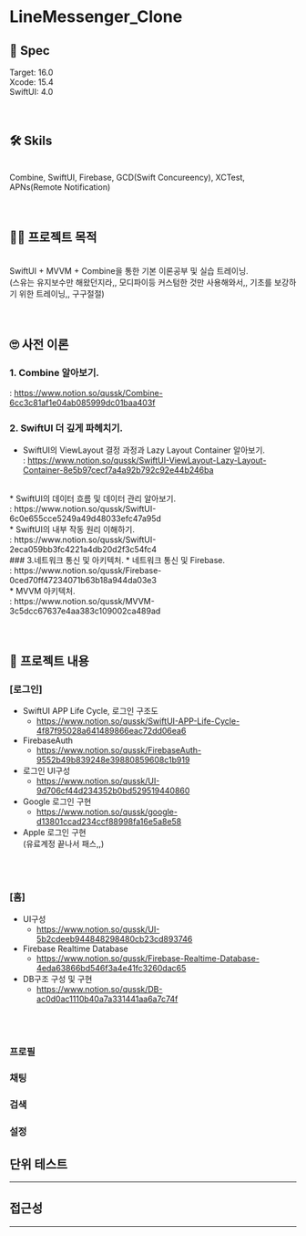 # LineMessenger_Clone


## 🦾 Spec
Target: 16.0  
Xcode: 15.4  
SwiftUI: 4.0  
<br/>
<br/>

## 🛠️ Skils
<br/>
 Combine, SwiftUI, Firebase, GCD(Swift Concureency), XCTest, APNs(Remote Notification)
<br/>
<br/>
<br/>

## 😮‍💨 프로젝트 목적 
<br/>
SwiftUI + MVVM + Combine을 통한 기본 이론공부 및 실습 트레이닝.  
<br/>
(스유는 유지보수만 해왔던지라,, 모디파이등 커스텀한 것만 사용해와서,, 기초를 보강하기 위한 트레이닝,, 구구절절)
<br/>
<br/>
<br/>

## 🙄 사전 이론
### 1. Combine 알아보기. 
: https://www.notion.so/qussk/Combine-6cc3c81af1e04ab085999dc01baa403f
<br/>
### 2. SwiftUI 더 깊게 파헤치기.
* SwiftUI의 ViewLayout 결정 과정과 Lazy Layout Container 알아보기.<br/>
: https://www.notion.so/qussk/SwiftUI-ViewLayout-Lazy-Layout-Container-8e5b97cecf7a4a92b792c92e44b246ba
<br/>
* SwiftUI의 데이터 흐름 및 데이터 관리 알아보기.<br/>
: https://www.notion.so/qussk/SwiftUI-6c0e655cce5249a49d48033efc47a95d
<br/>
* SwiftUI의 내부 작동 원리 이해하기.<br/>
: https://www.notion.so/qussk/SwiftUI-2eca059bb3fc4221a4db20d2f3c54fc4  
<br/>
### 3.네트워크 통신 및 아키텍처. 
* 네트워크 통신 및 Firebase.<br/>
: https://www.notion.so/qussk/Firebase-0ced70ff47234071b63b18a944da03e3
<br/>  
* MVVM 아키텍처.<br/>
: https://www.notion.so/qussk/MVVM-3c5dcc67637e4aa383c109002ca489ad
<br/>
<br/>
<br/>

## 🐰 프로젝트 내용
### [로그인]

* SwiftUI APP Life Cycle, 로그인 구조도
    * https://www.notion.so/qussk/SwiftUI-APP-Life-Cycle-4f87f95028a641489866eac72dd06ea6
* FirebaseAuth
    * https://www.notion.so/qussk/FirebaseAuth-9552b49b839248e39880859608c1b919  
* 로그인 UI구성
    * https://www.notion.so/qussk/UI-9d706cf44d234352b0bd529519440860
* Google 로그인 구현
    * https://www.notion.so/qussk/google-d13801ccad234ccf88998fa16e5a8e58
* Apple 로그인 구현  
(유료계정 끝나서 패스,,)
<br/>
<br/>

### [홈]
* UI구성
    * https://www.notion.so/qussk/UI-5b2cdeeb944848298480cb23cd893746
* Firebase Realtime Database
    * https://www.notion.so/qussk/Firebase-Realtime-Database-4eda63866bd546f3a4e41fc3260dac65
* DB구조 구성 및 구현
    * https://www.notion.so/qussk/DB-ac0d0ac1110b40a7a331441aa6a7c74f


<br/>
<br/>

### 프로필

### 채팅

### 검색

### 설정



## 단위 테스트
***


## 접근성
***





